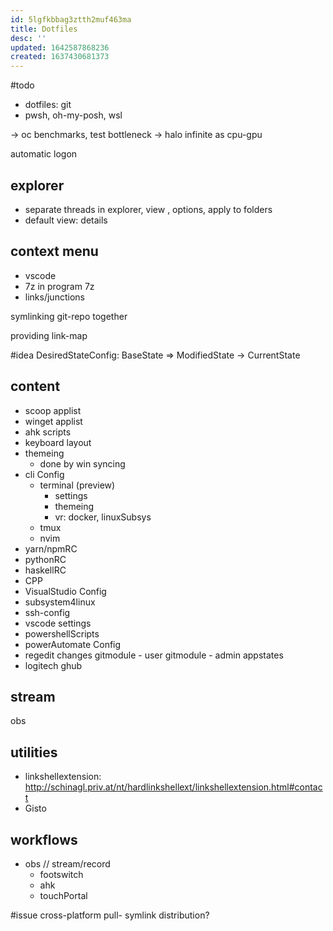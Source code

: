 ```yaml
---
id: 5lgfkbbag3ztth2muf463ma
title: Dotfiles
desc: ''
updated: 1642587868236
created: 1637430681373
---
```



#todo
- dotfiles: git
- pwsh, oh-my-posh, wsl

-> oc benchmarks, test bottleneck -> halo infinite as cpu-gpu

automatic logon

## explorer
- separate threads
  in explorer, view , options, apply to folders
- default view: details

## context menu
- vscode
- 7z
  in program 7z
- links/junctions

symlinking git-repo together

providing link-map

#idea DesiredStateConfig: BaseState => ModifiedState -> CurrentState
## content
- scoop applist
- winget applist
- ahk scripts
- keyboard layout
- themeing
  - done by win syncing
- cli Config
  - terminal (preview)
    - settings
    - themeing
    - vr: docker, linuxSubsys
  - tmux
  - nvim
- yarn/npmRC
- pythonRC
- haskellRC
- CPP
- VisualStudio Config
- subsystem4linux
- ssh-config
- vscode settings
- powershellScripts
- powerAutomate Config
- regedit changes
gitmodule - user
gitmodule - admin
appstates
- logitech ghub

## stream
obs

## utilities
- linkshellextension: http://schinagl.priv.at/nt/hardlinkshellext/linkshellextension.html#contact
- Gisto

## workflows
- obs // stream/record
  - footswitch
  - ahk
  - touchPortal

#issue cross-platform pull- symlink distribution?